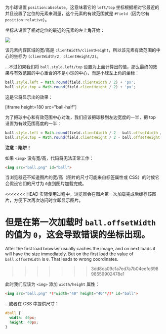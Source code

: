 为小球设置 `position:absolute`。这意味着它的 `left/top` 坐标根据相对它最近的并且设置了定位的元素来测量，这个元素的有效范围就是 `#field`（因为它有 `position:relative`）。

坐标从设置了相对定位的最近的元素的左上角开始：

![](field.svg)

该元素内容区域的宽/高是 `clientWidth/clientHeight`，所以该元素有效范围的中心的坐标为 `(clientWidth/2, clientHeight/2)`。

...不过如果我们将 `ball.style.left/top` 设置为上面计算出的值，那么最终的效果与有效范围的中心重合的不是小球的中心，而是小球左上角的坐标：

```js
ball.style.left = Math.round(field.clientWidth / 2) + 'px';
ball.style.top = Math.round(field.clientHeight / 2) + 'px';
```

这是它将显示出的效果：

[iframe height=180 src="ball-half"]

为了把球中心和有效范围中心对准，我们应该把球移到左边宽度的一半，把 top 设置为有效范围高度的一半：

```js
ball.style.left = Math.round(field.clientWidth / 2 - ball.offsetWidth / 2) + 'px';
ball.style.top = Math.round(field.clientHeight / 2 - ball.offsetHeight / 2) + 'px';
```

**注意：陷阱！**

如果 `<img>` 没有宽/高，代码将无法正常工作：

```html
<img src="ball.png" id="ball">
```

当浏览器还不知道图片的宽/高（图片的尺寸可能来自标签属性或 CSS）的时候它会假设它们的尺寸为 `0`直到图片加载完成。

<<<<<<< HEAD
实际使用过程中，浏览器会在图片第一次加载完成后缓存该图片，方便下次再次访问时立即显示图片。

但是在第一次加载时 `ball.offsetWidth` 的值为 `0`，这会导致错误的坐标出现。
=======
After the first load browser usually caches the image, and on next loads it will have the size immediately. But on the first load the value of `ball.offsetWidth` is `0`. That leads to wrong coordinates.
>>>>>>> 3dd8ca09c1a7ed7a7b04eefc69898559902478e1

此时我们应该为 `<img>` 添加 `width/height` 属性：

```html
<img src="ball.png" *!*width="40" height="40"*/!* id="ball">
```

...或者在 CSS 中提供尺寸：

```css
#ball {
  width: 40px;
  height: 40px;
}
```
